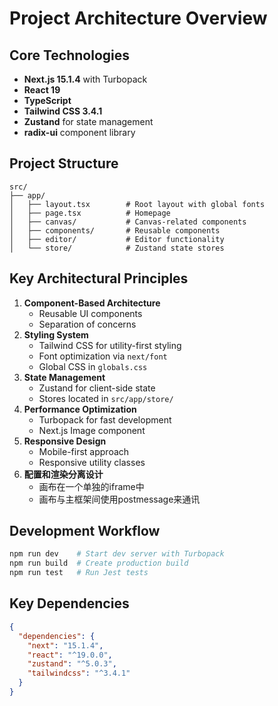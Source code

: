 # Project Architecture Overview

## Core Technologies
- **Next.js 15.1.4** with Turbopack
- **React 19**
- **TypeScript**
- **Tailwind CSS 3.4.1**
- **Zustand** for state management
- **radix-ui** component library

## Project Structure
```
src/
├── app/
│   ├── layout.tsx        # Root layout with global fonts
│   ├── page.tsx          # Homepage
│   ├── canvas/           # Canvas-related components
│   ├── components/       # Reusable components
│   ├── editor/           # Editor functionality
│   └── store/            # Zustand state stores
```

## Key Architectural Principles
1. **Component-Based Architecture**
   - Reusable UI components
   - Separation of concerns
2. **Styling System**
   - Tailwind CSS for utility-first styling
   - Font optimization via `next/font`
   - Global CSS in `globals.css`
3. **State Management**
   - Zustand for client-side state
   - Stores located in `src/app/store/`
4. **Performance Optimization**
   - Turbopack for fast development
   - Next.js Image component
5. **Responsive Design**
   - Mobile-first approach
   - Responsive utility classes
6. **配置和渲染分离设计**
   - 画布在一个单独的iframe中
   - 画布与主框架间使用postmessage来通讯

## Development Workflow
```bash
npm run dev    # Start dev server with Turbopack
npm run build  # Create production build
npm run test   # Run Jest tests
```

## Key Dependencies
```json
{
  "dependencies": {
    "next": "15.1.4",
    "react": "^19.0.0",
    "zustand": "^5.0.3",
    "tailwindcss": "^3.4.1"
  }
}
```
